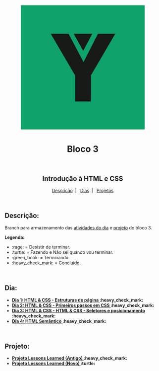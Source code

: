 <h1 align="center">
  <img alt="Imagem da Trybe" src="Imagens/trybe.png" width="400px">
</h1>

<h1 align="center">Bloco 3</h1>
</br>
<h2 align="center">Introdução à HTML e CSS</h2>

<p align="center">
  <a href="#descricao">Descrição</a>&nbsp;&nbsp;|&nbsp;&nbsp;
  <a href="#dia">Dias</a>&nbsp;&nbsp;|&nbsp;&nbsp;
  <a href="#projeto">Projetos</a>
</p>

</br>
<h2 id="descricao"><strong>Descrição:</strong></h2>
<p>Branch para armazenamento das <a href="#dia">atividades do dia</a> e <a href="#projeto">projeto</a> do bloco 3.</p>
<strong>Legenda:</strong>
<ul>
  <li>:rage: = Desistir de terminar.</li>
  <li>:turtle: = Fazendo e Não sei quando vou terminar.</li>
  <li>:green_book: = Terminando.</li>
  <li>:heavy_check_mark: = Concluído.</li>
</ul>

</br>
<h2 id="dia"><strong>Dia:<strong></h2>
<ul>
  <li><a href="Bloco_3/Dia_1/">Dia 1: HTML & CSS - Estruturas de página </a>:heavy_check_mark:</li>
  <li><a href="Bloco_3/Dia_2/">Dia 2: HTML & CSS - Primeiros passos em CSS </a>:heavy_check_mark:</li>
  <li><a href="Bloco_3/Dia_3/">Dia 3: HTML & CSS - HTML & CSS - Seletores e posicionamento </a>:heavy_check_mark:</li>
  <li><a href="Bloco_3/Dia_4/">Dia 4: HTML Semântico </a>:heavy_check_mark:</li>
</ul>

</br>
<h2 id="projeto"><strong>Projeto:<strong></h2>
<ul>
  <li><a href="Bloco_3/Projeto_lessonsLearned_Old">Projeto Lessons Learned (Antigo) </a>:heavy_check_mark:</li>
  <li><a href="Bloco_3/Projeto_lessonsLearned_New">Projeto Lessons Learned (Novo) </a>:turtle:</li>
</ul>